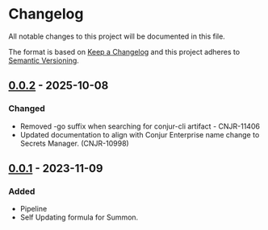 # Changelog
All notable changes to this project will be documented in this file.

The format is based on [Keep a Changelog](http://keepachangelog.com/en/1.0.0/)
and this project adheres to [Semantic Versioning](http://semver.org/spec/v2.0.0.html).

## [0.0.2][] - 2025-10-08
### Changed
-   Removed -go suffix when searching for conjur-cli artifact - CNJR-11406
-   Updated documentation to align with Conjur Enterprise name change to Secrets Manager. (CNJR-10998)

## [0.0.1] - 2023-11-09
### Added
- Pipeline
- Self Updating formula for Summon.

[Unreleased]: https://github.com/cyberark/homebrew-tools/compare/v0.0.2...HEAD
[0.0.2]: https://github.com/cyberark/homebrew-tools/releases/tag/v0.0.2
[0.0.1]: https://github.com/cyberark/homebrew-tools/releases/tag/v0.0.1
